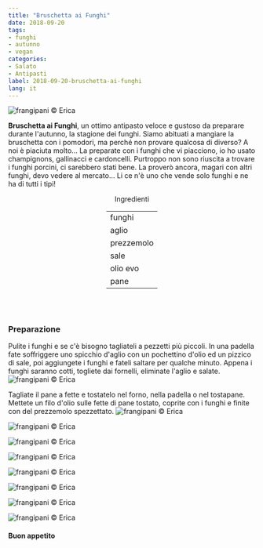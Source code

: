 ```yaml
---
title: "Bruschetta ai Funghi"
date: 2018-09-20
tags:
- funghi
- autunno
- vegan
categories:
- Salato
- Antipasti
label: 2018-09-20-bruschetta-ai-funghi
lang: it 
---
```

![](header.jpg "frangipani © Erica")

**Bruschetta ai Funghi**, un ottimo antipasto veloce e gustoso da preparare durante l'autunno, la stagione dei funghi. Siamo abituati a mangiare la bruschetta con i pomodori, ma perché non provare qualcosa di diverso? A noi è piaciuta molto... La preparate con i funghi che vi piacciono, io ho usato champignons, gallinacci e cardoncelli. Purtroppo non sono riuscita a trovare i funghi porcini, ci sarebbero stati bene. La proverò ancora, magari con altri funghi, devo vedere al mercato... Li ce n'è uno che vende solo funghi e ne ha di tutti i tipi! 

<div id="wrapper" style="text-align: center">
  <div id="yourdiv" style="display: inline-block;">
    <div class="ingredients" itemscope itemtype="http://schema.org/Recipe">
      <span itemprop="name" style="display:none;">Bruschetta ai Funghi</span>
      <span itemprop="recipeCategory" style="display:none;">Salato</span>
      <img itemprop="image" style="display:none;" class="ignore-gallery-item" src="header.jpeg"/>
      <span itemprop="author" style="display:none;">Erica Raiano</span>
      <span itemprop="description" style="display:none;">Bruschetta ai Funghi, un ottimo antipasto veloce e gustoso da preparare durante l'autunno, la stagione dei funghi.</span>
      <div class="ingredients-title">Ingredienti</div>
      <table>
        <tbody>
          </tr>
          <tr itemprop="recipeIngredient">
            <td>funghi</td>
          </tr>
          <tr itemprop="recipeIngredient">
            <td>aglio</td>
          </tr>
          <tr itemprop="recipeIngredient">
            <td>prezzemolo</td>
          </tr>
          <tr itemprop="recipeIngredient">
            <td>sale</td>
          </tr>
          <tr itemprop="recipeIngredient">
            <td>olio evo</td>
          </tr>
          <tr itemprop="recipeIngredient">
            <td>pane</td>
          </tr>
          <tr>
        </tbody>
      </table>
      <br></br>
    </div>
  </div>
</div>


<h3>
  <font color="grey">
    <i class="fa-solid fa-gears"></i>
  </font> Preparazione
</h3>

Pulite i funghi e se c'è bisogno tagliateli a pezzetti più piccoli. In una padella fate soffriggere uno spicchio d'aglio con un pochettino d'olio ed un pizzico di sale, poi aggiungete i funghi e fateli saltare per qualche minuto. Appena i funghi saranno cotti, togliete dai fornelli, eliminate l'aglio e salate.
![](funghi.jpg "frangipani © Erica")

Tagliate il pane a fette e tostatelo nel forno, nella padella o nel tostapane. Mettete un filo d'olio sulle fette di pane tostato, coprite con i funghi e finite con del prezzemolo spezzettato.
![](risultato1.jpg "frangipani © Erica")

![](risultato2.jpg "frangipani © Erica")

![](risultato3.jpg "frangipani © Erica")

![](risultato4.jpg "frangipani © Erica")

![](risultato5.jpg "frangipani © Erica")

![](risultato6.jpg "frangipani © Erica")

![](risultato7.jpg "frangipani © Erica")

![](risultato8.jpg "frangipani © Erica")

<h4>Buon appetito
  <font color="red">
    <i class="fa-regular fa-face-smile"></i>
  </font>
</h4>